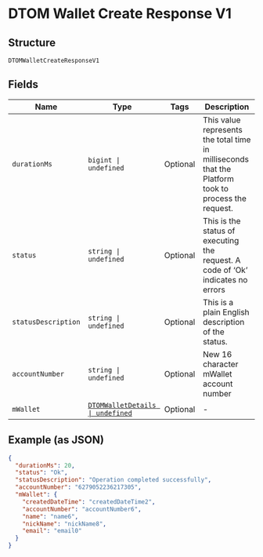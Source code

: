 
# DTOM Wallet Create Response V1

## Structure

`DTOMWalletCreateResponseV1`

## Fields

| Name | Type | Tags | Description |
|  --- | --- | --- | --- |
| `durationMs` | `bigint \| undefined` | Optional | This value represents the total time in milliseconds that the Platform took to process the request. |
| `status` | `string \| undefined` | Optional | This is the status of executing the request.&nbsp;A code of ‘Ok’ indicates no errors |
| `statusDescription` | `string \| undefined` | Optional | This is a plain English description of the status. |
| `accountNumber` | `string \| undefined` | Optional | New 16 character mWallet account number |
| `mWallet` | [`DTOMWalletDetails \| undefined`](../../doc/models/dtom-wallet-details.md) | Optional | - |

## Example (as JSON)

```json
{
  "durationMs": 20,
  "status": "Ok",
  "statusDescription": "Operation completed successfully",
  "accountNumber": "6279052236217305",
  "mWallet": {
    "createdDateTime": "createdDateTime2",
    "accountNumber": "accountNumber6",
    "name": "name6",
    "nickName": "nickName8",
    "email": "email0"
  }
}
```

